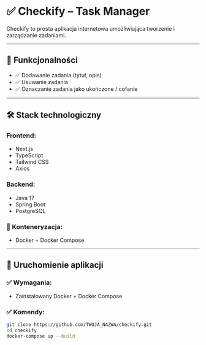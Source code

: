 # ✅ Checkify – Task Manager

Checkify to prosta aplikacja internetowa umożliwiająca tworzenie i zarządzanie zadaniami.

---

## 📌 Funkcjonalności

- ✅ Dodawanie zadania (tytuł, opis)
- ✅ Usuwanie zadania
- ✅ Oznaczanie zadania jako ukończone / cofanie

---

## 🛠️ Stack technologiczny

### Frontend:

- Next.js
- TypeScript
- Tailwind CSS
- Axios

### Backend:

- Java 17
- Spring Boot
- PostgreSQL

### 🐳 Konteneryzacja:

- Docker + Docker Compose

---

## 🧰 Uruchomienie aplikacji

### ✅ Wymagania:

- Zainstalowany Docker + Docker Compose

### ✅ Komendy:

```bash
git clone https://github.com/TWOJA_NAZWA/checkify.git
cd checkify
docker-compose up --build
```
